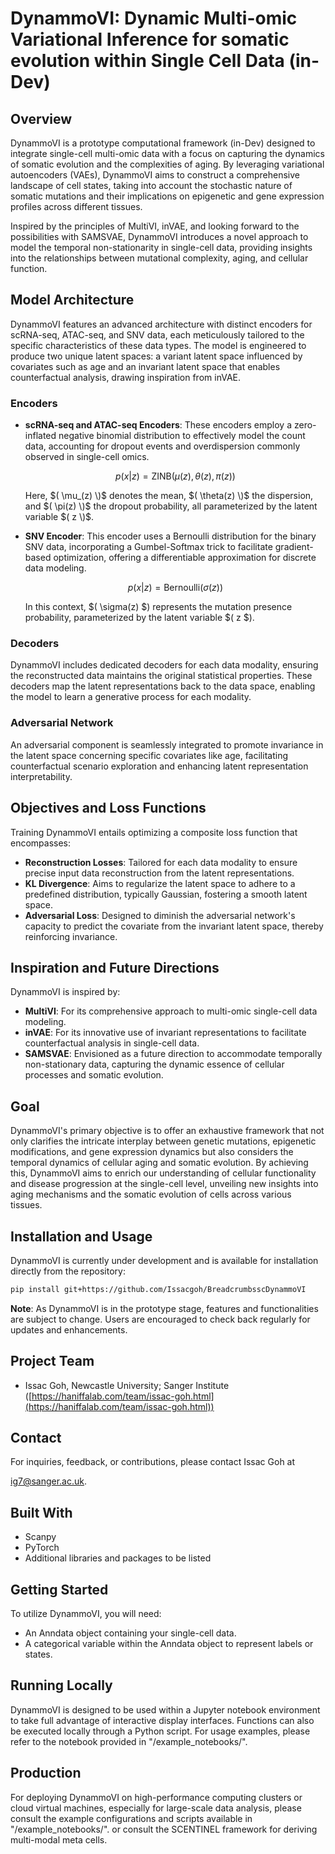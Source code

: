 # DynammoVI: Dynamic Multi-omic Variational Inference for somatic evolution within Single Cell Data (in-Dev)

## Overview

DynammoVI is a prototype computational framework (in-Dev) designed to integrate single-cell multi-omic data with a focus on capturing the dynamics of somatic evolution and the complexities of aging. By leveraging variational autoencoders (VAEs), DynammoVI aims to construct a comprehensive landscape of cell states, taking into account the stochastic nature of somatic mutations and their implications on epigenetic and gene expression profiles across different tissues.

Inspired by the principles of MultiVI, inVAE, and looking forward to the possibilities with SAMSVAE, DynammoVI introduces a novel approach to model the temporal non-stationarity in single-cell data, providing insights into the relationships between mutational complexity, aging, and cellular function.

## Model Architecture

DynammoVI features an advanced architecture with distinct encoders for scRNA-seq, ATAC-seq, and SNV data, each meticulously tailored to the specific characteristics of these data types. The model is engineered to produce two unique latent spaces: a variant latent space influenced by covariates such as age and an invariant latent space that enables counterfactual analysis, drawing inspiration from inVAE.

### Encoders

- **scRNA-seq and ATAC-seq Encoders**: These encoders employ a zero-inflated negative binomial distribution to effectively model the count data, accounting for dropout events and overdispersion commonly observed in single-cell omics.

  $$p(x|z) = \text{ZINB}(\mu(z), \theta(z), \pi(z))$$

  Here, $( \mu_(z) \)$ denotes the mean, $( \theta(z) \)$ the dispersion, and $( \pi(z) \)$ the dropout probability, all parameterized by the latent variable $( z \)$.

- **SNV Encoder**: This encoder uses a Bernoulli distribution for the binary SNV data, incorporating a Gumbel-Softmax trick to facilitate gradient-based optimization, offering a differentiable approximation for discrete data modeling.

  $$p(x|z) = \text{Bernoulli}(\sigma(z))$$

  In this context, $( \sigma(z) $) represents the mutation presence probability, parameterized by the latent variable $( z $).

### Decoders

DynammoVI includes dedicated decoders for each data modality, ensuring the reconstructed data maintains the original statistical properties. These decoders map the latent representations back to the data space, enabling the model to learn a generative process for each modality.

### Adversarial Network

An adversarial component is seamlessly integrated to promote invariance in the latent space concerning specific covariates like age, facilitating counterfactual scenario exploration and enhancing latent representation interpretability.

## Objectives and Loss Functions

Training DynammoVI entails optimizing a composite loss function that encompasses:

- **Reconstruction Losses**: Tailored for each data modality to ensure precise input data reconstruction from the latent representations.
- **KL Divergence**: Aims to regularize the latent space to adhere to a predefined distribution, typically Gaussian, fostering a smooth latent space.
- **Adversarial Loss**: Designed to diminish the adversarial network's capacity to predict the covariate from the invariant latent space, thereby reinforcing invariance.

## Inspiration and Future Directions

DynammoVI is inspired by:

- **MultiVI**: For its comprehensive approach to multi-omic single-cell data modeling.
- **inVAE**: For its innovative use of invariant representations to facilitate counterfactual analysis in single-cell data.
- **SAMSVAE**: Envisioned as a future direction to accommodate temporally non-stationary data, capturing the dynamic essence of cellular processes and somatic evolution.

## Goal

DynammoVI's primary objective is to offer an exhaustive framework that not only clarifies the intricate interplay between genetic mutations, epigenetic modifications, and gene expression dynamics but also considers the temporal dynamics of cellular aging and somatic evolution. By achieving this, DynammoVI aims to enrich our understanding of cellular functionality and disease progression at the single-cell level, unveiling new insights into aging mechanisms and the somatic evolution of cells across various tissues.

## Installation and Usage

DynammoVI is currently under development and is available for installation directly from the repository:

```bash
pip install git+https://github.com/Issacgoh/BreadcrumbsscDynammoVI
```

**Note**: As DynammoVI is in the prototype stage, features and functionalities are subject to change. Users are encouraged to check back regularly for updates and enhancements.

## Project Team

- Issac Goh, Newcastle University; Sanger Institute ([https://haniffalab.com/team/issac-goh.html](https://haniffalab.com/team/issac-goh.html))

## Contact

For inquiries, feedback, or contributions, please contact Issac Goh at

 [ig7@sanger.ac.uk](mailto:ig7@sanger.ac.uk).

## Built With

- Scanpy
- PyTorch
- Additional libraries and packages to be listed

## Getting Started

To utilize DynammoVI, you will need:

- An Anndata object containing your single-cell data.
- A categorical variable within the Anndata object to represent labels or states.

## Running Locally

DynammoVI is designed to be used within a Jupyter notebook environment to take full advantage of interactive display interfaces. Functions can also be executed locally through a Python script. For usage examples, please refer to the notebook provided in "/example_notebooks/".

## Production

For deploying DynammoVI on high-performance computing clusters or cloud virtual machines, especially for large-scale data analysis, please consult the example configurations and scripts available in "/example_notebooks/". or consult the SCENTINEL framework for deriving multi-modal meta cells.

